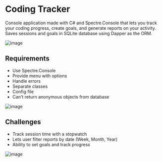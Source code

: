 # Coding Tracker

Console application made with C# and Spectre.Console that lets you track your coding progress, create goals, and generate reports on your activity. Saves sessions and goals in SQLite database using Dapper as the ORM.

![image](https://github.com/user-attachments/assets/ef228977-40de-4131-a4cd-f4f5f8f6b40f)

## Requirements

- Use Spectre.Console
- Provide menu with options
- Handle errors
- Separate classes
- Config file
- Can't return anonymous objects from database

![image](https://github.com/user-attachments/assets/cc182086-af51-4807-ab30-b05d405b4559)

## Challenges

- Track session time with a stopwatch
- Lets user filter reports by date (Week, Month, Year)
- Ability to set goals and track progress

![image](https://github.com/user-attachments/assets/7c5bfa5c-bed7-4859-901c-e0cb0d70e52e)